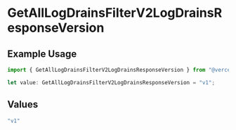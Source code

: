 # GetAllLogDrainsFilterV2LogDrainsResponseVersion

## Example Usage

```typescript
import { GetAllLogDrainsFilterV2LogDrainsResponseVersion } from "@vercel/sdk/models/getalllogdrainsop.js";

let value: GetAllLogDrainsFilterV2LogDrainsResponseVersion = "v1";
```

## Values

```typescript
"v1"
```